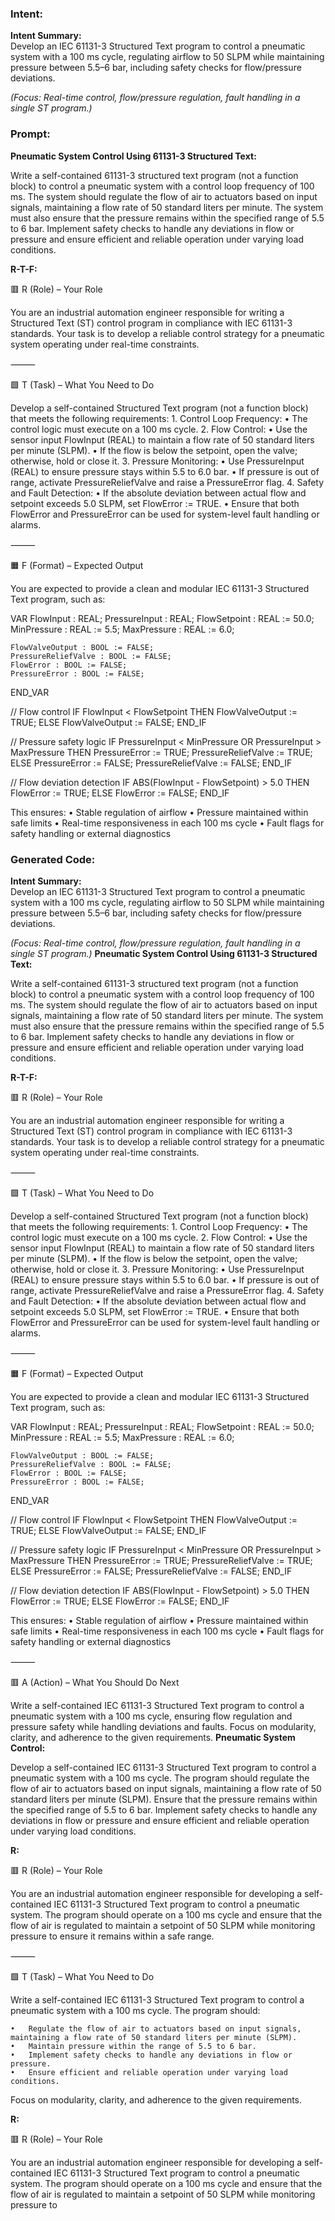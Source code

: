 ### Intent:
**Intent Summary:**  
Develop an IEC 61131-3 Structured Text program to control a pneumatic system with a 100 ms cycle, regulating airflow to 50 SLPM while maintaining pressure between 5.5–6 bar, including safety checks for flow/pressure deviations.  

*(Focus: Real-time control, flow/pressure regulation, fault handling in a single ST program.)*

### Prompt:
**Pneumatic System Control Using 61131-3 Structured Text:**

Write a self-contained 61131-3 structured text program (not a function block) to control a pneumatic system with a control loop frequency of 100 ms. The system should regulate the flow of air to actuators based on input signals, maintaining a flow rate of 50 standard liters per minute. The system must also ensure that the pressure remains within the specified range of 5.5 to 6 bar. Implement safety checks to handle any deviations in flow or pressure and ensure efficient and reliable operation under varying load conditions.

**R-T-F:**

🟥 R (Role) – Your Role

You are an industrial automation engineer responsible for writing a Structured Text (ST) control program in compliance with IEC 61131-3 standards. Your task is to develop a reliable control strategy for a pneumatic system operating under real-time constraints.

⸻

🟩 T (Task) – What You Need to Do

Develop a self-contained Structured Text program (not a function block) that meets the following requirements:
	1.	Control Loop Frequency:
	•	The control logic must execute on a 100 ms cycle.
	2.	Flow Control:
	•	Use the sensor input FlowInput (REAL) to maintain a flow rate of 50 standard liters per minute (SLPM).
	•	If the flow is below the setpoint, open the valve; otherwise, hold or close it.
	3.	Pressure Monitoring:
	•	Use PressureInput (REAL) to ensure pressure stays within 5.5 to 6.0 bar.
	•	If pressure is out of range, activate PressureReliefValve and raise a PressureError flag.
	4.	Safety and Fault Detection:
	•	If the absolute deviation between actual flow and setpoint exceeds 5.0 SLPM, set FlowError := TRUE.
	•	Ensure that both FlowError and PressureError can be used for system-level fault handling or alarms.

⸻

🟧 F (Format) – Expected Output

You are expected to provide a clean and modular IEC 61131-3 Structured Text program, such as:

VAR
    FlowInput : REAL;
    PressureInput : REAL;
    FlowSetpoint : REAL := 50.0;
    MinPressure : REAL := 5.5;
    MaxPressure : REAL := 6.0;

    FlowValveOutput : BOOL := FALSE;
    PressureReliefValve : BOOL := FALSE;
    FlowError : BOOL := FALSE;
    PressureError : BOOL := FALSE;
END_VAR

// Flow control
IF FlowInput < FlowSetpoint THEN
    FlowValveOutput := TRUE;
ELSE
    FlowValveOutput := FALSE;
END_IF

// Pressure safety logic
IF PressureInput < MinPressure OR PressureInput > MaxPressure THEN
    PressureError := TRUE;
    PressureReliefValve := TRUE;
ELSE
    PressureError := FALSE;
    PressureReliefValve := FALSE;
END_IF

// Flow deviation detection
IF ABS(FlowInput - FlowSetpoint) > 5.0 THEN
    FlowError := TRUE;
ELSE
    FlowError := FALSE;
END_IF

This ensures:
	•	Stable regulation of airflow
	•	Pressure maintained within safe limits
	•	Real-time responsiveness in each 100 ms cycle
	•	Fault flags for safety handling or external diagnostics

### Generated Code:
**Intent Summary:**  
Develop an IEC 61131-3 Structured Text program to control a pneumatic system with a 100 ms cycle, regulating airflow to 50 SLPM while maintaining pressure between 5.5–6 bar, including safety checks for flow/pressure deviations.  

*(Focus: Real-time control, flow/pressure regulation, fault handling in a single ST program.)*
**Pneumatic System Control Using 61131-3 Structured Text:**

Write a self-contained 61131-3 structured text program (not a function block) to control a pneumatic system with a control loop frequency of 100 ms. The system should regulate the flow of air to actuators based on input signals, maintaining a flow rate of 50 standard liters per minute. The system must also ensure that the pressure remains within the specified range of 5.5 to 6 bar. Implement safety checks to handle any deviations in flow or pressure and ensure efficient and reliable operation under varying load conditions.

**R-T-F:**

🟥 R (Role) – Your Role

You are an industrial automation engineer responsible for writing a Structured Text (ST) control program in compliance with IEC 61131-3 standards. Your task is to develop a reliable control strategy for a pneumatic system operating under real-time constraints.

⸻

🟩 T (Task) – What You Need to Do

Develop a self-contained Structured Text program (not a function block) that meets the following requirements:
	1.	Control Loop Frequency:
	•	The control logic must execute on a 100 ms cycle.
	2.	Flow Control:
	•	Use the sensor input FlowInput (REAL) to maintain a flow rate of 50 standard liters per minute (SLPM).
	•	If the flow is below the setpoint, open the valve; otherwise, hold or close it.
	3.	Pressure Monitoring:
	•	Use PressureInput (REAL) to ensure pressure stays within 5.5 to 6.0 bar.
	•	If pressure is out of range, activate PressureReliefValve and raise a PressureError flag.
	4.	Safety and Fault Detection:
	•	If the absolute deviation between actual flow and setpoint exceeds 5.0 SLPM, set FlowError := TRUE.
	•	Ensure that both FlowError and PressureError can be used for system-level fault handling or alarms.

⸻

🟧 F (Format) – Expected Output

You are expected to provide a clean and modular IEC 61131-3 Structured Text program, such as:

VAR
    FlowInput : REAL;
    PressureInput : REAL;
    FlowSetpoint : REAL := 50.0;
    MinPressure : REAL := 5.5;
    MaxPressure : REAL := 6.0;

    FlowValveOutput : BOOL := FALSE;
    PressureReliefValve : BOOL := FALSE;
    FlowError : BOOL := FALSE;
    PressureError : BOOL := FALSE;
END_VAR

// Flow control
IF FlowInput < FlowSetpoint THEN
    FlowValveOutput := TRUE;
ELSE
    FlowValveOutput := FALSE;
END_IF

// Pressure safety logic
IF PressureInput < MinPressure OR PressureInput > MaxPressure THEN
    PressureError := TRUE;
    PressureReliefValve := TRUE;
ELSE
    PressureError := FALSE;
    PressureReliefValve := FALSE;
END_IF

// Flow deviation detection
IF ABS(FlowInput - FlowSetpoint) > 5.0 THEN
    FlowError := TRUE;
ELSE
    FlowError := FALSE;
END_IF

This ensures:
	•	Stable regulation of airflow
	•	Pressure maintained within safe limits
	•	Real-time responsiveness in each 100 ms cycle
	•	Fault flags for safety handling or external diagnostics

⸻

🟥 A (Action) – What You Should Do Next

Write a self-contained IEC 61131-3 Structured Text program to control a pneumatic system with a 100 ms cycle, ensuring flow regulation and pressure safety while handling deviations and faults. Focus on modularity, clarity, and adherence to the given requirements.
**Pneumatic System Control:**

Develop a self-contained IEC 61131-3 Structured Text program to control a pneumatic system with a 100 ms cycle. The program should regulate the flow of air to actuators based on input signals, maintaining a flow rate of 50 standard liters per minute (SLPM). Ensure that the pressure remains within the specified range of 5.5 to 6 bar. Implement safety checks to handle any deviations in flow or pressure and ensure efficient and reliable operation under varying load conditions.

**R:**

🟥 R (Role) – Your Role

You are an industrial automation engineer responsible for developing a self-contained IEC 61131-3 Structured Text program to control a pneumatic system. The program should operate on a 100 ms cycle and ensure that the flow of air is regulated to maintain a setpoint of 50 SLPM while monitoring pressure to ensure it remains within a safe range.

⸻

🟩 T (Task) – What You Need to Do

Write a self-contained IEC 61131-3 Structured Text program to control a pneumatic system with a 100 ms cycle. The program should:

	•	Regulate the flow of air to actuators based on input signals, maintaining a flow rate of 50 standard liters per minute (SLPM).
	•	Maintain pressure within the range of 5.5 to 6 bar.
	•	Implement safety checks to handle any deviations in flow or pressure.
	•	Ensure efficient and reliable operation under varying load conditions.

Focus on modularity, clarity, and adherence to the given requirements.

**R:**

🟥 R (Role) – Your Role

You are an industrial automation engineer responsible for developing a self-contained IEC 61131-3 Structured Text program to control a pneumatic system. The program should operate on a 100 ms cycle and ensure that the flow of air is regulated to maintain a setpoint of 50 SLPM while monitoring pressure to
